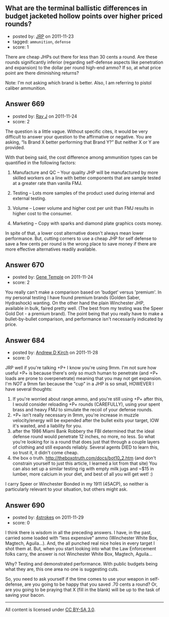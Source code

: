 ## What are the terminal ballistic differences in budget jacketed hollow points over higher priced rounds?

- posted by: [JRP](https://stackexchange.com/users/-1/193-jrp) on 2011-11-23
- tagged: `ammunition`, `defense`
- score: 1

There are cheap JHPs out there for less than 30 cents a round. Are these rounds significantly inferior (regarding self-defense aspects like penetration and expansion) to the dollar per round high-end ammo? If so, at what price point are there diminishing returns?

Note: I'm not asking which brand is better. Also, I am referring to pistol caliber ammunition.


## Answer 669

- posted by: [Ray J](https://stackexchange.com/users/-1/166-ray-j) on 2011-11-24
- score: 2

The question is a little vague.  Without specific cites, it would be very difficult to answer your question to the affirmative or negative.  You are asking, “Is Brand X better performing that Brand Y?”  But neither X or Y are provided.

With that being said, the cost difference among ammunition types can be quantified in the following factors:

 1. Manufacture and QC – Your quality JHP will be manufactured by more
    skilled workers on a line with better components that are sample
    tested at a greater rate than vanilla FMJ.
    
 2. Testing – Lots more samples of the product used during internal and
    external testing.
    
 3. Volume – Lower volume and higher cost per unit than FMJ results in
    higher cost to the consumer.
    
 4. Marketing – Copy with sparks and diamond plate graphics costs money.

In spite of that, a lower cost alternative doesn't always mean lower performance.  But, cutting corners to use a cheap JHP for self defense to save a few cents per round is the wrong place to save money if there are more effective alternatives readily available. 


## Answer 670

- posted by: [Gene Temple](https://stackexchange.com/users/-1/254-gene-temple) on 2011-11-24
- score: 2

You really can't make a comparison based on 'budget' versus 'premium'.  In my personal testing I have found premium brands (Golden Saber, Hydrashock) wanting.  On the other hand the plain Winchester JHP, available in bulk, faired pretty well.  (The best from my testing was the Speer Gold Dot - a premium brand).  The point being that you really have to make a bullet-by-bullet comparison, and performance isn't necessarily indicated by price.


## Answer 684

- posted by: [Andrew D Kirch](https://stackexchange.com/users/-1/266-andrew-d-kirch) on 2011-11-28
- score: 0

JRP well if you're talking +P+ I know you're using 9mm.  I'm not sure how useful +P+ is because there's only so much human to penetrate (and +P+ loads are prone to overpenetrate) meaning that you may not get expansion.  I'm _NOT_ a 9mm fan because the "cup" in a JHP is so small, HOWEVER I have several thoughts:

 1. If you're worried about range ammo, and you're still using +P+ after this, I would consider reloading +P+ rounds (CAREFULLY), using your spent brass and heavy FMJ to simulate the recoil of your defense rounds.
 2. +P+ isn't really necessary in 9mm, you're increase in muzzle velocity/energy will be expended after the bullet exits your target, IOW it's wasted, and a liability for you. 
 3. after the 1986 Miami Bank Robbery the FBI determined that the ideal defense round would penetrate 12 inches, no more, no less.  So what you're looking for is a round that does just that through a couple layers of clothing and still expands reliably.  Several agents DIED to learn this, so trust it, it didn't come cheap.
 4. the box o truth.  http://theboxotruth.com/docs/bot10_2.htm (and don't constrain yourself to just this article, I learned a lot from that site)  You can also set up a similar testing rig with empty milk jugs and ~$15 in lumber, more calcium in your diet, and best of all you will get wet! :)

I carry Speer or Winchester Bonded in my 1911 (45ACP), so neither is particularly relevant to your situation, but others might ask.


## Answer 690

- posted by: [4strokes](https://stackexchange.com/users/-1/252-4strokes) on 2011-11-29
- score: 0

I think there is wisdom in all the preceding answers. I have, in the past, carried some loaded with "less expensive" ammo (Winchester White Box, Magtech, Aguila...). And, the all punched real nice holes in every target I shot them at. But, when you start looking into what the Law Enforcement folks carry, the answer is not Winchester White Box, Magtech, Aguila...

Why? Testing and demonstrated performance. With public budgets being what they are, this one area no one is suggesting cuts.

So, you need to ask yourself if the time comes to use your weapon in self-defense, are you going to be happy that you saved .70 cents a round? Or, are you going to be praying that X (fill in the blank) will be up to the task of saving your bacon.







---

All content is licensed under [CC BY-SA 3.0](https://creativecommons.org/licenses/by-sa/3.0/).
